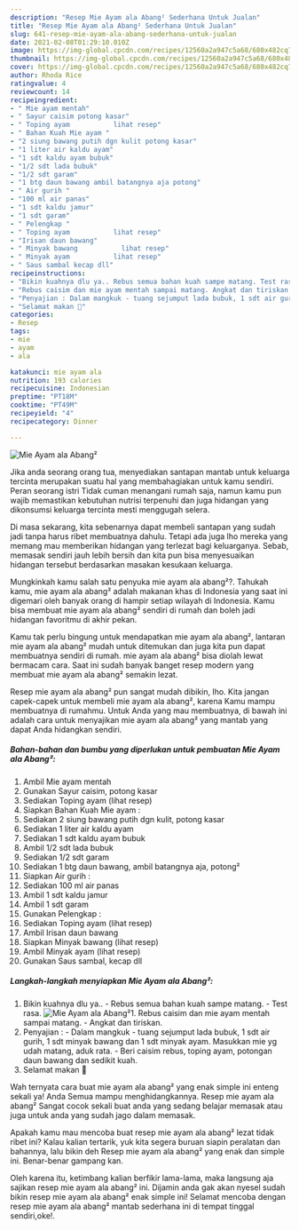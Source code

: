 ```yaml
---
description: "Resep Mie Ayam ala Abang² Sederhana Untuk Jualan"
title: "Resep Mie Ayam ala Abang² Sederhana Untuk Jualan"
slug: 641-resep-mie-ayam-ala-abang-sederhana-untuk-jualan
date: 2021-02-08T01:29:10.010Z
image: https://img-global.cpcdn.com/recipes/12560a2a947c5a68/680x482cq70/mie-ayam-ala-abang-foto-resep-utama.jpg
thumbnail: https://img-global.cpcdn.com/recipes/12560a2a947c5a68/680x482cq70/mie-ayam-ala-abang-foto-resep-utama.jpg
cover: https://img-global.cpcdn.com/recipes/12560a2a947c5a68/680x482cq70/mie-ayam-ala-abang-foto-resep-utama.jpg
author: Rhoda Rice
ratingvalue: 4
reviewcount: 14
recipeingredient:
- " Mie ayam mentah"
- " Sayur caisim potong kasar"
- " Toping ayam           lihat resep"
- " Bahan Kuah Mie ayam "
- "2 siung bawang putih dgn kulit potong kasar"
- "1 liter air kaldu ayam"
- "1 sdt kaldu ayam bubuk"
- "1/2 sdt lada bubuk"
- "1/2 sdt garam"
- "1 btg daun bawang ambil batangnya aja potong"
- " Air gurih "
- "100 ml air panas"
- "1 sdt kaldu jamur"
- "1 sdt garam"
- " Pelengkap "
- " Toping ayam           lihat resep"
- "Irisan daun bawang"
- " Minyak bawang           lihat resep"
- " Minyak ayam           lihat resep"
- " Saus sambal kecap dll"
recipeinstructions:
- "Bikin kuahnya dlu ya.. Rebus semua bahan kuah sampe matang. Test rasa."
- "Rebus caisim dan mie ayam mentah sampai matang. Angkat dan tiriskan."
- "Penyajian : Dalam mangkuk - tuang sejumput lada bubuk, 1 sdt air gurih, 1 sdt minyak bawang dan 1 sdt minyak ayam. Masukkan mie yg udah matang, aduk rata. Beri caisim rebus, toping ayam, potongan daun bawang dan sedikit kuah."
- "Selamat makan 🍴"
categories:
- Resep
tags:
- mie
- ayam
- ala

katakunci: mie ayam ala 
nutrition: 193 calories
recipecuisine: Indonesian
preptime: "PT18M"
cooktime: "PT49M"
recipeyield: "4"
recipecategory: Dinner

---
```



![Mie Ayam ala Abang²](https://img-global.cpcdn.com/recipes/12560a2a947c5a68/680x482cq70/mie-ayam-ala-abang-foto-resep-utama.jpg)

Jika anda seorang orang tua, menyediakan santapan mantab untuk keluarga tercinta merupakan suatu hal yang membahagiakan untuk kamu sendiri. Peran seorang istri Tidak cuman menangani rumah saja, namun kamu pun wajib memastikan kebutuhan nutrisi terpenuhi dan juga hidangan yang dikonsumsi keluarga tercinta mesti menggugah selera.

Di masa  sekarang, kita sebenarnya dapat membeli santapan yang sudah jadi tanpa harus ribet membuatnya dahulu. Tetapi ada juga lho mereka yang memang mau memberikan hidangan yang terlezat bagi keluarganya. Sebab, memasak sendiri jauh lebih bersih dan kita pun bisa menyesuaikan hidangan tersebut berdasarkan masakan kesukaan keluarga. 



Mungkinkah kamu salah satu penyuka mie ayam ala abang²?. Tahukah kamu, mie ayam ala abang² adalah makanan khas di Indonesia yang saat ini digemari oleh banyak orang di hampir setiap wilayah di Indonesia. Kamu bisa membuat mie ayam ala abang² sendiri di rumah dan boleh jadi hidangan favoritmu di akhir pekan.

Kamu tak perlu bingung untuk mendapatkan mie ayam ala abang², lantaran mie ayam ala abang² mudah untuk ditemukan dan juga kita pun dapat membuatnya sendiri di rumah. mie ayam ala abang² bisa diolah lewat bermacam cara. Saat ini sudah banyak banget resep modern yang membuat mie ayam ala abang² semakin lezat.

Resep mie ayam ala abang² pun sangat mudah dibikin, lho. Kita jangan capek-capek untuk membeli mie ayam ala abang², karena Kamu mampu membuatnya di rumahmu. Untuk Anda yang mau membuatnya, di bawah ini adalah cara untuk menyajikan mie ayam ala abang² yang mantab yang dapat Anda hidangkan sendiri.

<!--inarticleads1-->

##### Bahan-bahan dan bumbu yang diperlukan untuk pembuatan Mie Ayam ala Abang²:

1. Ambil  Mie ayam mentah
1. Gunakan  Sayur caisim, potong kasar
1. Sediakan  Toping ayam           (lihat resep)
1. Siapkan  Bahan Kuah Mie ayam :
1. Sediakan 2 siung bawang putih dgn kulit, potong kasar
1. Sediakan 1 liter air kaldu ayam
1. Sediakan 1 sdt kaldu ayam bubuk
1. Ambil 1/2 sdt lada bubuk
1. Sediakan 1/2 sdt garam
1. Sediakan 1 btg daun bawang, ambil batangnya aja, potong²
1. Siapkan  Air gurih :
1. Sediakan 100 ml air panas
1. Ambil 1 sdt kaldu jamur
1. Ambil 1 sdt garam
1. Gunakan  Pelengkap :
1. Sediakan  Toping ayam           (lihat resep)
1. Ambil Irisan daun bawang
1. Siapkan  Minyak bawang           (lihat resep)
1. Ambil  Minyak ayam           (lihat resep)
1. Gunakan  Saus sambal, kecap dll




<!--inarticleads2-->

##### Langkah-langkah menyiapkan Mie Ayam ala Abang²:

1. Bikin kuahnya dlu ya.. - Rebus semua bahan kuah sampe matang. - Test rasa.
<img src="//assets-global.cpcdn.com/assets/icons/button_play-2c75c40dde080a61004c1f40b05d8f140eaff45d7e9e6481dc71c63d2e7c4909.png" alt="Mie Ayam ala Abang²">1. Rebus caisim dan mie ayam mentah sampai matang. - Angkat dan tiriskan.
1. Penyajian : - Dalam mangkuk - tuang sejumput lada bubuk, 1 sdt air gurih, 1 sdt minyak bawang dan 1 sdt minyak ayam. Masukkan mie yg udah matang, aduk rata. - Beri caisim rebus, toping ayam, potongan daun bawang dan sedikit kuah.
1. Selamat makan 🍴




Wah ternyata cara buat mie ayam ala abang² yang enak simple ini enteng sekali ya! Anda Semua mampu menghidangkannya. Resep mie ayam ala abang² Sangat cocok sekali buat anda yang sedang belajar memasak atau juga untuk anda yang sudah jago dalam memasak.

Apakah kamu mau mencoba buat resep mie ayam ala abang² lezat tidak ribet ini? Kalau kalian tertarik, yuk kita segera buruan siapin peralatan dan bahannya, lalu bikin deh Resep mie ayam ala abang² yang enak dan simple ini. Benar-benar gampang kan. 

Oleh karena itu, ketimbang kalian berfikir lama-lama, maka langsung aja sajikan resep mie ayam ala abang² ini. Dijamin anda gak akan nyesel sudah bikin resep mie ayam ala abang² enak simple ini! Selamat mencoba dengan resep mie ayam ala abang² mantab sederhana ini di tempat tinggal sendiri,oke!.


